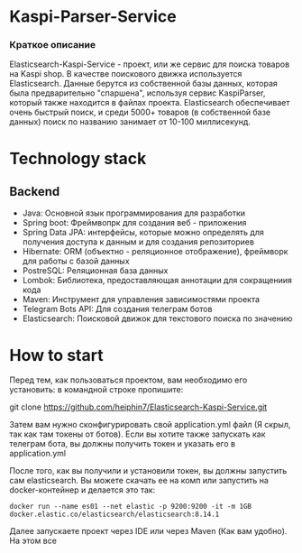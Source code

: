 # Kaspi-Parser-Service


### Краткое описание

Elasticsearch-Kaspi-Service - проект, или же сервис для поиска товаров на Kaspi shop. В качестве поискового движка используется Elasticsearch. Данные берутся из собственной базы данных, которая была предварительно "спаршена", используя сервис KaspiParser, который также находится в файлах проекта. Elasticsearch обеспечивает очень быстрый поиск, и среди 5000+ товаров (в собственной базе данных) поиск по названию занимает от 10-100 миллисекунд.

# Technology stack

## Backend 

+ Java: Основной язык программирования для разработки
+ Spring boot: Фреймвопрк для создания веб - приложения
+ Spring Data JPA:  интерфейсы, которые можно определять для получения доступа к данным и для создания репозиториев
+ Hibernate: ORM (объектно - реляционное отображение), фреймворк для работы с базой данных
+ PostreSQL: Реляционная база данных
+ Lombok: Библиотека, предоставляющая аннотации для сокращениия кода
+ Maven: Инструмент для управления зависимостями проекта
+ Telegram Bots API: Для создания телеграм ботов
+ Elasticsearch: Поисковой движок для текстового поиска по значению


# How to start

Перед тем, как пользоваться проектом, вам необходимо его установить:
в командной строке пропишите:

git clone https://github.com/heiphin7/Elasticsearch-Kaspi-Service.git

Затем вам нужно сконфигурировать свой application.yml файл (Я скрыл, так как там токены от ботов).
Если вы хотите также запускать как телеграм бота, вы должны получить токен и указать его в application.yml

После того, как вы получили и установили токен, вы должны запустить сам elasticsearch.
Вы можете скачать ее на комп или запустить на docker-контейнер и делается это так:

```docker
docker run --name es01 --net elastic -p 9200:9200 -it -m 1GB docker.elastic.co/elasticsearch/elasticsearch:8.14.1
```

Далее запускаете проект через IDE или через Maven (Как вам удобно). На этом все
